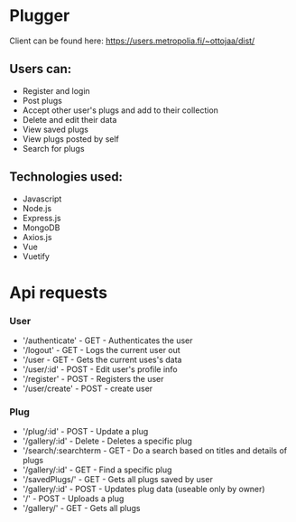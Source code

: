 # Plugger

Client can be found here: https://users.metropolia.fi/~ottojaa/dist/ 

## Users can:
* Register and login
* Post plugs
* Accept other user's plugs and add to their collection
* Delete and edit their data
* View saved plugs
* View plugs posted by self
* Search for plugs
## Technologies used:
* Javascript
* Node.js
* Express.js
* MongoDB
* Axios.js
* Vue
* Vuetify
# Api requests
### User 
* '/authenticate' - GET - Authenticates the user
* '/logout' - GET - Logs the current user out
* '/user - GET - Gets the current uses's data
* '/user/:id' - POST - Edit user's profile info
* '/register' - POST - Registers the user
* '/user/create' - POST - create user
### Plug
* '/plug/:id' - POST - Update a plug
* '/gallery/:id' - Delete - Deletes a specific plug
* '/search/:searchterm - GET - Do a search based on titles and details of plugs
* '/gallery/:id' - GET - Find a specific plug
* '/savedPlugs/' - GET - Gets all plugs saved by user
* '/gallery/:id' - POST - Updates plug data (useable only by owner)
* '/' - POST - Uploads a plug
* '/gallery/' - GET - Gets all plugs

